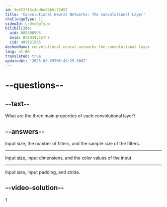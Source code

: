 ```yaml
---
id: 5e8f2f13c4cdbe86b5c72d97
title: 'Convolutional Neural Networks: The Convolutional Layer'
challengeType: 11
videoId: LrdmcQpTyLw
bilibiliIds:
  aid: 805608595
  bvid: BV1Q34y1S7nr
  cid: 409131585
dashedName: convolutional-neural-networks-the-convolutional-layer
lang: pt-BR
translated: true
updatedAt: '2025-09-29T05:49:25.308Z'
---
```


# --questions--

## --text--

What are the three main properties of each convolutional layer?

## --answers--

Input size, the number of filters, and the sample size of the filters.

---

Input size, input dimensions, and the color values of the input.

---

Input size, input padding, and stride.

## --video-solution--

1

